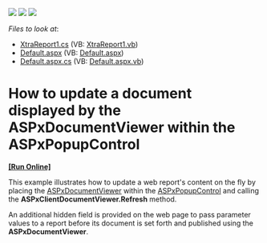 <!-- default badges list -->
![](https://img.shields.io/endpoint?url=https://codecentral.devexpress.com/api/v1/VersionRange/128603730/13.1.4%2B)
[![](https://img.shields.io/badge/Open_in_DevExpress_Support_Center-FF7200?style=flat-square&logo=DevExpress&logoColor=white)](https://supportcenter.devexpress.com/ticket/details/E914)
[![](https://img.shields.io/badge/📖_How_to_use_DevExpress_Examples-e9f6fc?style=flat-square)](https://docs.devexpress.com/GeneralInformation/403183)
<!-- default badges end -->
<!-- default file list -->
*Files to look at*:

* [XtraReport1.cs](./CS/DXSample/App_Code/XtraReport1.cs) (VB: [XtraReport1.vb](./VB/DXSample/App_Code/XtraReport1.vb))
* [Default.aspx](./CS/DXSample/Default.aspx) (VB: [Default.aspx](./VB/DXSample/Default.aspx))
* [Default.aspx.cs](./CS/DXSample/Default.aspx.cs) (VB: [Default.aspx.vb](./VB/DXSample/Default.aspx.vb))
<!-- default file list end -->
# How to update a document displayed by the ASPxDocumentViewer within the ASPxPopupControl
<!-- run online -->
**[[Run Online]](https://codecentral.devexpress.com/e914/)**
<!-- run online end -->


<p>This example illustrates how to update a web report's content on the fly by placing the <a href="http://documentation.devexpress.com/#XtraReports/CustomDocument5193"><u>ASPxDocumentViewer</u></a> within the <a href="http://documentation.devexpress.com/#AspNet/CustomDocument8289"><u>ASPxPopupControl</u></a> and calling the <strong>ASPxClient</strong><strong>Document</strong><strong>Viewer.Refresh</strong> method.</p><p>An additional hidden field is provided on the web page to pass parameter values to a report before its document is set forth and published using the <strong>ASPxDocumentViewer</strong>.</p>

<br/>


